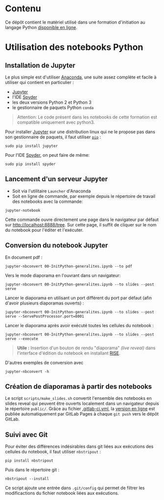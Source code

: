 # Contenu

Ce dépôt contient le matériel utilisé dans une formation d'initiation au langage Python [disponible en ligne](https://fitzinger.pages.math.unistra.fr/formation-python).

# Utilisation des notebooks Python

## Installation de Jupyter

Le plus simple est d'utiliser [Anaconda](https://www.continuum.io/downloads), une suite assez complète et facile à utiliser qui contient en particulier :

- [Jupyter](http://jupyter.org/)
- l'IDE [Spyder](https://github.com/spyder-ide/spyder)
- les deux versions Python 2 et Python 3
- le gestionnaire de paquets Python ``conda``

> Attention: Le code présent dans les notebooks de cette formation est compatible uniquement avec python3.

Pour installer [Jupyter](https://pypi.python.org/pypi/jupyter) sur une distribution
linux qui ne le propose pas dans son gestionnaire de paquets, il faut utiliser [``pip``](https://pypi.python.org/pypi/pip) :

    sudo pip install jupyter

Pour l'IDE [Spyder](https://pypi.python.org/pypi/spyder), on peut faire de même:

    sudo pip install spyder

## Lancement d'un serveur Jupyter

- Soit via l'utilitaire ``Launcher`` d'Anaconda
- Soit en ligne de commande, par exemple depuis le répertoire de travail des notebooks avec la commande:

```
jupyter-notebook
```

Cette commande ouvre directement une page dans le navigateur par défaut sur [http://localhost:8888/tree](http://localhost:8888/tree).
Sur cette page, il suffit de cliquer sur le nom du notebook pour l'éditer et l'exécuter.

## Conversion du notebook Jupyter

En document pdf :

	jupyter-nbconvert 00-InitPython-generalites.ipynb --to pdf
	
Vers le mode diaporama en l'ouvrant dans un navigateur:

	jupyter-nbconvert 00-InitPython-generalites.ipynb --to slides --post serve
	
Lancer le diaporama en utilisant un port différent du port par défaut (afin d'avoir plusieurs diaporamas ouverts) :

	jupyter-nbconvert 00-InitPython-generalites.ipynb --to slides --post serve --ServePostProcessor.port=8001 
	
Lancer le diaporama après avoir exécuté toutes les cellules du notebook :

	jupyter-nbconvert 00-InitPython-generalites.ipynb --to slides --post serve --execute


> **Utile :** Insertion d'un bouton de rendu "diaporama" *(live reveal)* dans l'interface d'édition du notebook en installant [RISE](https://github.com/damianavila/RISE).

D'autres exemples de conversion avec

	jupyter-nbconvert -h


## Création de diaporamas à partir des notebooks

Le script `scripts/make_slides.sh` convertit l'ensemble des notebooks en slides reveal qui peuvent être ouverts localement dans un navigateur depuis le répertoire `public/`.
Grâce au fichier [.gitlab-ci.yml](https://gitlab.com/fitzinger/formation-python/blob/master/.gitlab-ci.yml), la  [version en ligne](https://fitzinger.gitlab.io/formation-python) est publiée automatiquement par GitLab Pages à chaque `git push` vers le dépôt GitLab.

## Suivi avec Git

Pour éviter des différences indésirables dans git liées aux exécutions des cellules du notebook, il faut utiliser `nbstripout` :

```
pip install nbstripout
```

Puis dans le répertoire git :

```
nbstripout --install
```

Ce script ajoute une entrée dans `.git/config` qui permet de filtrer les modificactions du fichier notebook liées aux exécutions.